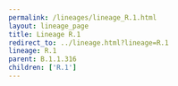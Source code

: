 ```yaml
---
permalink: /lineages/lineage_R.1.html
layout: lineage_page
title: Lineage R.1
redirect_to: ../lineage.html?lineage=R.1
lineage: R.1
parent: B.1.1.316
children: ['R.1']
---
```

